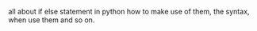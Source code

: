 all about if else statement in python
how to make use of them, the syntax, when use them and so on.
